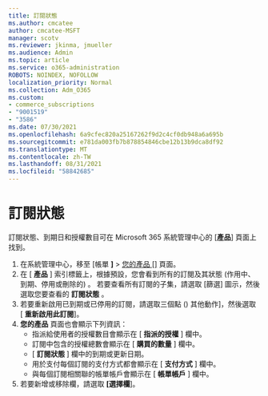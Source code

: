 ```yaml
---
title: 訂閱狀態
ms.author: cmcatee
author: cmcatee-MSFT
manager: scotv
ms.reviewer: jkinma, jmueller
ms.audience: Admin
ms.topic: article
ms.service: o365-administration
ROBOTS: NOINDEX, NOFOLLOW
localization_priority: Normal
ms.collection: Adm_O365
ms.custom:
- commerce_subscriptions
- "9001519"
- "3586"
ms.date: 07/30/2021
ms.openlocfilehash: 6a9cfec820a25167262f9d2c4cf0db948a6a695b
ms.sourcegitcommit: e781da003fb7b878854846cbe12b13b9dca8df92
ms.translationtype: MT
ms.contentlocale: zh-TW
ms.lasthandoff: 08/31/2021
ms.locfileid: "58842685"
---
```

# <a name="subscription-status"></a>訂閱狀態

訂閱狀態、到期日和授權數目可在 Microsoft 365 系統管理中心的 [**產品**] 頁面上找到。

1. 在系統管理中心，移至 [帳單 **]**  >  [您的產品 []](https://go.microsoft.com/fwlink/p/?linkid=842054) 頁面。
2. 在 [ **產品** ] 索引標籤上，根據預設，您會看到所有的訂閱及其狀態 (作用中、到期、停用或刪除的) 。 若要查看所有訂閱的子集，請選取 [篩選] 圖示，然後選取您要查看的 **訂閱狀態** 。
3. 若要重新啟用已到期或已停用的訂閱，請選取三個點 () 其他動作]，然後選取 [ **重新啟用此訂閱**]。
4. **您的產品** 頁面也會顯示下列資訊：
    - 指派給使用者的授權數目會顯示在 [ **指派的授權** ] 欄中。
    - 訂閱中包含的授權總數會顯示在 [ **購買的數量** ] 欄中。
    - [ **訂閱狀態** ] 欄中的到期或更新日期。
    - 用於支付每個訂閱的支付方式都會顯示在 [ **支付方式** ] 欄中。
    - 與每個訂閱相關聯的帳單帳戶會顯示在 [ **帳單帳戶** ] 欄中。
5. 若要新增或移除欄，請選取 **[選擇欄**]。